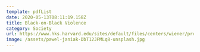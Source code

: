 ```yaml
---
template: pdfList
date: 2020-05-13T08:11:19.158Z
title: Black-on-Black Violence
category: Society
url: https://www.hks.harvard.edu/sites/default/files/centers/wiener/programs/pcj/files/PoliceandPublicDiscourseBlackonBlackViolence.pdf
image: /assets/pawel-janiak-DbT12JPMLq8-unsplash.jpg
---
```

